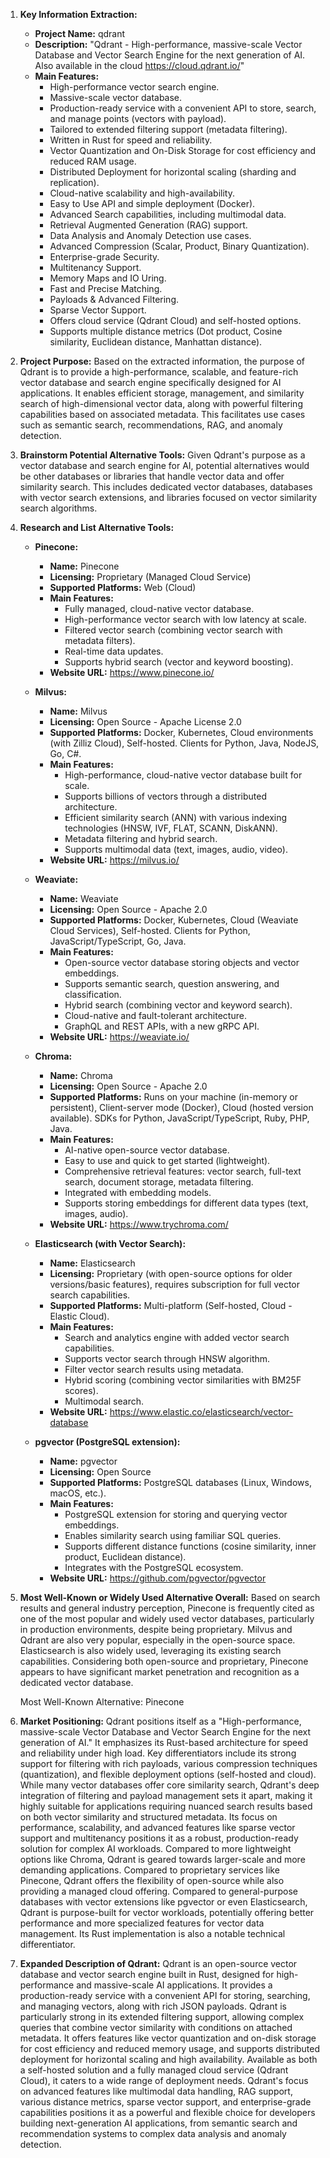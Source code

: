1.  **Key Information Extraction:**
    *   **Project Name:** qdrant
    *   **Description:** "Qdrant - High-performance, massive-scale Vector Database and Vector Search Engine for the next generation of AI. Also available in the cloud https://cloud.qdrant.io/"
    *   **Main Features:**
        *   High-performance vector search engine.
        *   Massive-scale vector database.
        *   Production-ready service with a convenient API to store, search, and manage points (vectors with payload).
        *   Tailored to extended filtering support (metadata filtering).
        *   Written in Rust for speed and reliability.
        *   Vector Quantization and On-Disk Storage for cost efficiency and reduced RAM usage.
        *   Distributed Deployment for horizontal scaling (sharding and replication).
        *   Cloud-native scalability and high-availability.
        *   Easy to Use API and simple deployment (Docker).
        *   Advanced Search capabilities, including multimodal data.
        *   Retrieval Augmented Generation (RAG) support.
        *   Data Analysis and Anomaly Detection use cases.
        *   Advanced Compression (Scalar, Product, Binary Quantization).
        *   Enterprise-grade Security.
        *   Multitenancy Support.
        *   Memory Maps and IO Uring.
        *   Fast and Precise Matching.
        *   Payloads & Advanced Filtering.
        *   Sparse Vector Support.
        *   Offers cloud service (Qdrant Cloud) and self-hosted options.
        *   Supports multiple distance metrics (Dot product, Cosine similarity, Euclidean distance, Manhattan distance).

2.  **Project Purpose:**
    Based on the extracted information, the purpose of Qdrant is to provide a high-performance, scalable, and feature-rich vector database and search engine specifically designed for AI applications. It enables efficient storage, management, and similarity search of high-dimensional vector data, along with powerful filtering capabilities based on associated metadata. This facilitates use cases such as semantic search, recommendations, RAG, and anomaly detection.

3.  **Brainstorm Potential Alternative Tools:**
    Given Qdrant's purpose as a vector database and search engine for AI, potential alternatives would be other databases or libraries that handle vector data and offer similarity search. This includes dedicated vector databases, databases with vector search extensions, and libraries focused on vector similarity search algorithms.

4.  **Research and List Alternative Tools:**

    *   **Pinecone:**
        *   **Name:** Pinecone
        *   **Licensing:** Proprietary (Managed Cloud Service)
        *   **Supported Platforms:** Web (Cloud)
        *   **Main Features:**
            *   Fully managed, cloud-native vector database.
            *   High-performance vector search with low latency at scale.
            *   Filtered vector search (combining vector search with metadata filters).
            *   Real-time data updates.
            *   Supports hybrid search (vector and keyword boosting).
        *   **Website URL:** https://www.pinecone.io/

    *   **Milvus:**
        *   **Name:** Milvus
        *   **Licensing:** Open Source - Apache License 2.0
        *   **Supported Platforms:** Docker, Kubernetes, Cloud environments (with Zilliz Cloud), Self-hosted. Clients for Python, Java, NodeJS, Go, C#.
        *   **Main Features:**
            *   High-performance, cloud-native vector database built for scale.
            *   Supports billions of vectors through a distributed architecture.
            *   Efficient similarity search (ANN) with various indexing technologies (HNSW, IVF, FLAT, SCANN, DiskANN).
            *   Metadata filtering and hybrid search.
            *   Supports multimodal data (text, images, audio, video).
        *   **Website URL:** https://milvus.io/

    *   **Weaviate:**
        *   **Name:** Weaviate
        *   **Licensing:** Open Source - Apache 2.0
        *   **Supported Platforms:** Docker, Kubernetes, Cloud (Weaviate Cloud Services), Self-hosted. Clients for Python, JavaScript/TypeScript, Go, Java.
        *   **Main Features:**
            *   Open-source vector database storing objects and vector embeddings.
            *   Supports semantic search, question answering, and classification.
            *   Hybrid search (combining vector and keyword search).
            *   Cloud-native and fault-tolerant architecture.
            *   GraphQL and REST APIs, with a new gRPC API.
        *   **Website URL:** https://weaviate.io/

    *   **Chroma:**
        *   **Name:** Chroma
        *   **Licensing:** Open Source - Apache 2.0
        *   **Supported Platforms:** Runs on your machine (in-memory or persistent), Client-server mode (Docker), Cloud (hosted version available). SDKs for Python, JavaScript/TypeScript, Ruby, PHP, Java.
        *   **Main Features:**
            *   AI-native open-source vector database.
            *   Easy to use and quick to get started (lightweight).
            *   Comprehensive retrieval features: vector search, full-text search, document storage, metadata filtering.
            *   Integrated with embedding models.
            *   Supports storing embeddings for different data types (text, images, audio).
        *   **Website URL:** https://www.trychroma.com/

    *   **Elasticsearch (with Vector Search):**
        *   **Name:** Elasticsearch
        *   **Licensing:** Proprietary (with open-source options for older versions/basic features), requires subscription for full vector search capabilities.
        *   **Supported Platforms:** Multi-platform (Self-hosted, Cloud - Elastic Cloud).
        *   **Main Features:**
            *   Search and analytics engine with added vector search capabilities.
            *   Supports vector search through HNSW algorithm.
            *   Filter vector search results using metadata.
            *   Hybrid scoring (combining vector similarities with BM25F scores).
            *   Multimodal search.
        *   **Website URL:** https://www.elastic.co/elasticsearch/vector-database

    *   **pgvector (PostgreSQL extension):**
        *   **Name:** pgvector
        *   **Licensing:** Open Source
        *   **Supported Platforms:** PostgreSQL databases (Linux, Windows, macOS, etc.).
        *   **Main Features:**
            *   PostgreSQL extension for storing and querying vector embeddings.
            *   Enables similarity search using familiar SQL queries.
            *   Supports different distance functions (cosine similarity, inner product, Euclidean distance).
            *   Integrates with the PostgreSQL ecosystem.
        *   **Website URL:** https://github.com/pgvector/pgvector

5.  **Most Well-Known or Widely Used Alternative Overall:**
    Based on search results and general industry perception, Pinecone is frequently cited as one of the most popular and widely used vector databases, particularly in production environments, despite being proprietary. Milvus and Qdrant are also very popular, especially in the open-source space. Elasticsearch is also widely used, leveraging its existing search capabilities. Considering both open-source and proprietary, Pinecone appears to have significant market penetration and recognition as a dedicated vector database.

    Most Well-Known Alternative: Pinecone

6.  **Market Positioning:**
    Qdrant positions itself as a "High-performance, massive-scale Vector Database and Vector Search Engine for the next generation of AI." It emphasizes its Rust-based architecture for speed and reliability under high load. Key differentiators include its strong support for filtering with rich payloads, various compression techniques (quantization), and flexible deployment options (self-hosted and cloud). While many vector databases offer core similarity search, Qdrant's deep integration of filtering and payload management sets it apart, making it highly suitable for applications requiring nuanced search results based on both vector similarity and structured metadata. Its focus on performance, scalability, and advanced features like sparse vector support and multitenancy positions it as a robust, production-ready solution for complex AI workloads. Compared to more lightweight options like Chroma, Qdrant is geared towards larger-scale and more demanding applications. Compared to proprietary services like Pinecone, Qdrant offers the flexibility of open-source while also providing a managed cloud offering. Compared to general-purpose databases with vector extensions like pgvector or even Elasticsearch, Qdrant is purpose-built for vector workloads, potentially offering better performance and more specialized features for vector data management. Its Rust implementation is also a notable technical differentiator.

7.  **Expanded Description of Qdrant:**
    Qdrant is an open-source vector database and vector search engine built in Rust, designed for high-performance and massive-scale AI applications. It provides a production-ready service with a convenient API for storing, searching, and managing vectors, along with rich JSON payloads. Qdrant is particularly strong in its extended filtering support, allowing complex queries that combine vector similarity with conditions on attached metadata. It offers features like vector quantization and on-disk storage for cost efficiency and reduced memory usage, and supports distributed deployment for horizontal scaling and high availability. Available as both a self-hosted solution and a fully managed cloud service (Qdrant Cloud), it caters to a wide range of deployment needs. Qdrant's focus on advanced features like multimodal data handling, RAG support, various distance metrics, sparse vector support, and enterprise-grade capabilities positions it as a powerful and flexible choice for developers building next-generation AI applications, from semantic search and recommendation systems to complex data analysis and anomaly detection.